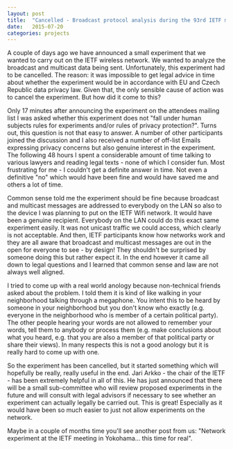 ```yaml
---
layout: post
title:  "Cancelled - Broadcast protocol analysis during the 93rd IETF meeting in Prague" 
date:   2015-07-20
categories: projects
---
```

A couple of days ago we have announced a small experiment that we wanted to 
carry out on the IETF wireless network. We wanted to analyze the broadcast and
multicast data being sent. Unfortunately, this experiment had to
be cancelled. The reason: it was impossible to get legal advice in time about
whether the experiment would be in accordance with EU and Czech Republic
data privacy law. Given that, the only sensible cause of action was to cancel
the experiment. But how did it come to this?

Only 17 minutes after announcing the experiment on the attendees mailing list
I was asked whether this experiment does not "fall
under human subjects rules for experiments and/or rules of privacy
protection?". Turns out, this question is not that easy to answer. A number of 
other participants joined the discussion and I also received a number of
off-list Emails expressing privacy concerns but also genuine interest in the 
experiment. The following 48 hours I spent a considerable amount of time 
talking to various lawyers and reading legal texts - none
of which I consider fun. Most frustrating for me - I couldn't get a definite
answer in time. Not even a definitive "no" which would have been fine and would
have saved me and others a lot of time. 

Common sense told me the experiment should be fine because 
broadcast and multicast messages are addressed
to everybody on the LAN so also to the device I was planning to put on 
the IETF Wifi network. It would have been a genuine recipient. Everybody on the 
LAN could do this exact same experiment easily. It was not unicast traffic we 
could access, which clearly is not acceptable. And then, IETF participants know 
how networks work and they are all aware that broadcast and multicast messages 
are out in the open for everyone to see - by design! They shouldn't be surprised 
by someone doing this but rather expect it. In the end however it came all down 
to legal questions and I learned that common sense and law are not always
well aligned.

I tried to come up with a real world anology because non-technical friends asked
about the problem. I told them it is kind of like walking in your neighborhood
talking through a megaphone. You intent this to be heard by someone in your
neighborhood but you don't know who exactly (e.g. everyone in the neighborhood who is
member of a certain political party). The other people hearing your words are 
not allowed to remember your words, tell them to anybody or process them (e.g.
make conclusions about what you heard, e.g. that you are also a member of that
political party or share their views). In many respects this is not a good
anology but it is really hard to come up with one.

So the experiment has been cancelled, but it started something which will 
hopefully be really, really useful in the end. Jari Arkko - the chair of the
IETF - has been extremely helpful in all of this. He has just announced that
there will be a small sub-committee who will review proposed experiments in the
future and will consult with legal advisors if necessary to see whether an 
experiment can actually legally be carried out. This is great! Especially as it
would have been so much easier to just not allow experiments on the network.

Maybe in a couple of months time you'll see another post from us: "Network
experiment at the IETF meeting in Yokohama... this time for real".
